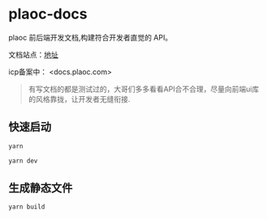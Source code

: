 # plaoc-docs

plaoc 前后端开发文档,构建符合开发者直觉的 API。

文档站点：[地址](https://bioforestchain.github.io/plaoc-docs/)

icp备案中： <docs.plaoc.com>

> 有写文档的都是测试过的，大哥们多多看看API合不合理，尽量向前端ui库的风格靠拢，让开发者无缝衔接.

## 快速启动

```bash
yarn

yarn dev
```

## 生成静态文件

```bash
yarn build
```

<!--
::: tip
这是一个提示
:::

::: warning
这是一个警告
:::

::: danger
这是一个危险警告
:::

::: details
这是一个 details 标签
::: -->
